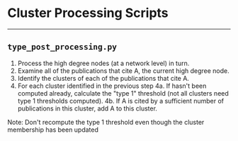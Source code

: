 # Cluster Processing Scripts
---
## `type_post_processing.py`
1. Process the high degree nodes (at a network level) in turn.
2. Examine all of the publications that cite A, the current high degree node.
3. Identify the clusters of each of the publications that cite A.
4. For each cluster identified in the previous step
4a. If hasn't been computed already, calculate the "type 1" threshold (not all clusters need type 1 thresholds computed).
4b. If A is cited by a sufficient number of publications in this cluster, add A to this cluster.

Note: Don't recompute the type 1 threshold even though the cluster membership has been updated


